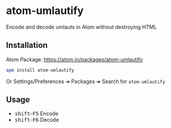 # atom-umlautify

Encode and decode umlauts in Atom without destroying HTML

## Installation

Atom Package: https://atom.io/packages/atom-umlautify

```bash
apm install atom-umlautify
```

Or Settings/Preferences ➔ Packages ➔ Search for `atom-umlautify`

## Usage

* <kbd>shift</kbd>-<kbd>F5</kbd> Encode
* <kbd>shift</kbd>-<kbd>F6</kbd> Decode
